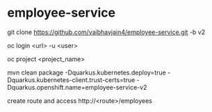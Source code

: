 # employee-service

git clone https://github.com/vaibhavjain4/employee-service.git -b v2

oc login \<url\> -u \<user\>
  
oc project \<project_name\>  

mvn clean package -Dquarkus.kubernetes.deploy=true -Dquarkus.kubernetes-client.trust-certs=true -Dquarkus.openshift.name=employee-service-v2

create route and access http://\<route\>/employees 
